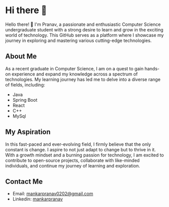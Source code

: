 # Hi there 👋

<!--
Here are some ideas to get you started:
- 🔭 I’m currently working on ...
- 🌱 I’m currently learning ...
- 👯 I’m looking to collaborate on ...
- 🤔 I’m looking for help with ...
- 💬 Ask me about ...
- 📫 How to reach me: ...
- 😄 Pronouns: ...
- ⚡ Fun fact: ...
-->

<!-- Passionate about creating dynamic and intuitive user interfaces, I specialize in developing mobile applications using React Native and in Spring Boot for backend development. -->

Hello there! 👋 I'm Pranav, a passionate and enthusiastic Computer Science undergraduate student with a strong desire to learn and grow in the exciting world of technology. This GitHub serves as a platform where I showcase my journey in exploring and mastering various cutting-edge technologies.

## About Me

<!-- Experienced Full Stack Developer proficient in Java, Spring Boot, Angular, and React, with a strong focus on building scalable web applications and microservices architectures. -->
As a recent graduate in Computer Science, I am on a quest to gain hands-on experience and expand my knowledge across a spectrum of technologies. My learning journey has led me to delve into a diverse range of fields, including:

- Java
- Spring Boot
- React
- C++
- MySql

## My Aspiration

In this fast-paced and ever-evolving field, I firmly believe that the only constant is change. I aspire to not just adapt to change but to thrive in it. With a growth mindset and a burning passion for technology, I am excited to contribute to open-source projects, collaborate with like-minded individuals, and continue my journey of learning and exploration.


## Contact Me

- Email: mankarpranav0202@gmail.com
- Linkedin: [mankarpranav](https://www.linkedin.com/in/mankarpranav/)


